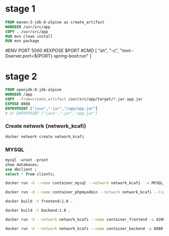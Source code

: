# stage 1
``` dockerfile
FROM maven:3-jdk-8-alpine as create_artifact
WORKDIR /usr/src/app
COPY . /usr/src/app
RUN mvn clean install
RUN mvn package
```

#ENV PORT 5000
#EXPOSE $PORT
#CMD [ "sh", "-c", "mvn -Dserver.port=${PORT} spring-boot:run" ]

# stage 2

``` dockerfile
FROM openjdk:8-jdk-alpine
WORKDIR /app 
COPY --from=create_artifact /usr/src/app/target/*.jar app.jar
EXPOSE 8080
ENTRYPOINT ["java","-jar","/app/app.jar"]
# or ENTRYPOINT ["java","-jar","app.jar"]
```

### Create network  {network_kcafi}
``` sh
docker network create network_kcafi
```

### MYSQL 
``` sql
mysql -uroot -proot
show databases;
use dbclient ;
select * from clients;
```
``` sh
docker run -d --name container_mysql --network network_kcafi  -e MYSQL_ROOT_PASSWORD=root -e MYSQL_DATABASE=dbclient -d mysql:8
```
``` sh
docker run -d --name container_phpmyadmin --network network_kcafi --link container_mysql:db -p 7000:80 -v /some/local/directory/config.user.inc.php:/etc/phpmyadmin/config.user.inc.php phpmyadmin
``` 
``` sh
docker build -t frontend:1.0 .
```
``` sh
docker build -t backend:1.0 .
```
``` sh
docker run -d --network network_kcafi --name container_frontend -p 4200:80 frontend:1.0
```
``` sh
docker run -d --network network_kcafi --name container_backend -p 8080:8080 backend:1.0
```
